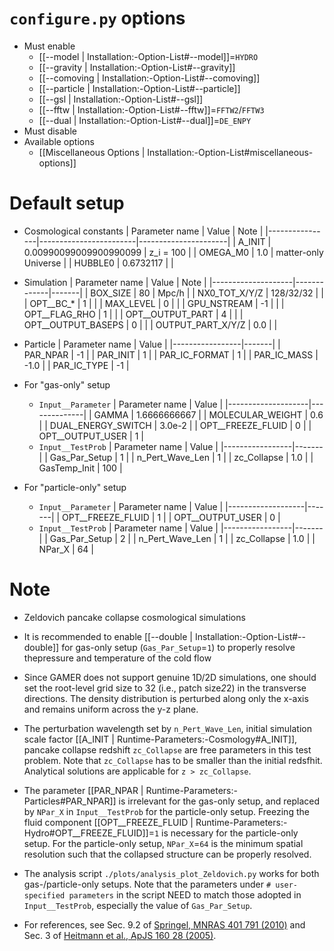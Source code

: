 # `configure.py` options
- Must enable
  - [[--model | Installation:-Option-List#--model]]=`HYDRO`
  - [[--gravity | Installation:-Option-List#--gravity]]
  - [[--comoving | Installation:-Option-List#--comoving]]
  - [[--particle | Installation:-Option-List#--particle]]
  - [[--gsl | Installation:-Option-List#--gsl]]
  - [[--fftw | Installation:-Option-List#--fftw]]=`FFTW2`/`FFTW3`
  - [[--dual | Installation:-Option-List#--dual]]=`DE_ENPY`
- Must disable
- Available options
  - [[Miscellaneous Options | Installation:-Option-List#miscellaneous-options]]


# Default setup
- Cosmological constants
  | Parameter name | Value                  | Note                 |
  |----------------|------------------------|----------------------|
  | A_INIT         | 0.00990099009900990099 | z_i = 100            |
  | OMEGA_M0       | 1.0                    | matter-only Universe |
  | HUBBLE0        | 0.6732117              |                      |

- Simulation
  | Parameter name     | Value       | Note  |
  |--------------------|-------------|-------|
  | BOX_SIZE           |  80         | Mpc/h |
  | NX0_TOT_X/Y/Z      |  128/32/32  |       |
  | OPT__BC_*          |  1          |       |
  | MAX_LEVEL          |  0          |       |
  | GPU_NSTREAM        | -1          |       |
  | OPT__FLAG_RHO      |  1          |       |
  | OPT__OUTPUT_PART   |  4          |       |
  | OPT__OUTPUT_BASEPS |  0          |       |
  | OUTPUT_PART_X/Y/Z  |  0.0        |       |

- Particle
  | Parameter name  | Value |
  |-----------------|-------|
  | PAR_NPAR        | -1    |
  | PAR_INIT        | 1     |
  | PAR_IC_FORMAT   | 1     |
  | PAR_IC_MASS     | -1.0  |
  | PAR_IC_TYPE     | -1    |

- For "gas-only" setup
  - `Input__Parameter`
    | Parameter name     | Value        |
    |--------------------|--------------|
    | GAMMA              | 1.6666666667 |
    | MOLECULAR_WEIGHT   | 0.6          |
    | DUAL_ENERGY_SWITCH | 3.0e-2       |
    | OPT__FREEZE_FLUID  | 0            |
    | OPT__OUTPUT_USER   | 1            |
  - `Input__TestProb`
    | Parameter name  | Value |
    |-----------------|-------|
    | Gas_Par_Setup   | 1     |
    | n_Pert_Wave_Len | 1     |
    | zc_Collapse     | 1.0   |
    | GasTemp_Init    | 100   |

- For "particle-only" setup
  - `Input__Parameter`
    | Parameter name    | Value |
    |-------------------|-------|
    | OPT__FREEZE_FLUID | 1     |
    | OPT__OUTPUT_USER  | 0     |
  - `Input__TestProb`
    | Parameter name  | Value |
    |-----------------|-------|
    | Gas_Par_Setup   | 2     |
    | n_Pert_Wave_Len | 1     |
    | zc_Collapse     | 1.0   |
    | NPar_X          | 64    |


# Note
- Zeldovich pancake collapse cosmological simulations

- It is recommended to enable [[--double | Installation:-Option-List#--double]] for gas-only setup
  (`Gas_Par_Setup`=`1`) to properly resolve thepressure and temperature of the cold flow

- Since GAMER does not support genuine 1D/2D simulations, one should set the root-level grid size to 32
  (i.e., patch size*2*2) in the transverse directions. The density distribution is perturbed along only
  the x-axis and remains uniform across the y-z plane.

- The perturbation wavelength set by `n_Pert_Wave_Len`, initial simulation scale factor
  [[A_INIT | Runtime-Parameters:-Cosmology#A_INIT]], pancake collapse redshift `zc_Collapse` are free
  parameters in this test problem. Note that `zc_Collapse` has to be smaller than the initial redsfhit.
  Analytical solutions are applicable for `z > zc_Collapse`.

- The parameter [[PAR_NPAR | Runtime-Parameters:-Particles#PAR_NPAR]] is irrelevant for the gas-only setup, and replaced by
  `NPar_X` in `Input__TestProb` for the particle-only setup. Freezing the fluid component
  [[OPT__FREEZE_FLUID | Runtime-Parameters:-Hydro#OPT__FREEZE_FLUID]]=`1` is necessary for the particle-only setup. For the
  particle-only setup, `NPar_X`=`64` is the minimum spatial resolution such that the collapsed structure
  can be properly resolved.

- The analysis script `./plots/analysis_plot_Zeldovich.py` works for both gas-/particle-only setups. Note
  that the parameters under `# user-specified parameters` in the script NEED to match those adopted in
  `Input__TestProb`, especially the value of `Gas_Par_Setup`.

- For references, see Sec. 9.2 of [Springel, MNRAS 401 791 (2010)](https://doi.org/10.1111/j.1365-2966.2009.15715.x)
  and Sec. 3 of [Heitmann et al., ApJS 160 28 (2005)](https://dx.doi.org/10.1086/432646).
